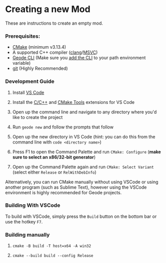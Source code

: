 # Creating a new Mod

These are instructions to create an empty mod.

### Prerequisites: 

 * [CMake](https://cmake.org/download/) (minimum v3.13.4)
 * A supported C++ compiler ([clang](https://releases.llvm.org/)/[MSVC](https://visualstudio.microsoft.com/downloads/))
 * [Geode CLI](https://github.com/geode-sdk/cli) (Make sure you [add the CLI](/docs/info/installcli) to your path environment variable)
 * [git](https://git-scm.com/downloads) (Highly Recommended)

### Development Guide

1. Install [VS Code](https://code.visualstudio.com/)

2. Install the [C/C++](https://marketplace.visualstudio.com/items?itemName=ms-vscode.cpptools) and [CMake Tools](https://marketplace.visualstudio.com/items?itemName=ms-vscode.cmake-tools) extensions for VS Code

3. Open up the command line and navigate to any directory where you'd like to create the project

4. Run `geode new` and follow the prompts that follow

5. Open up the new directory in VS Code (hint: you can do this from the command line with `code <directory name>`)

6. Press F1 to open the Command Palette and run `CMake: Configure` (**make sure to select an x86/32-bit generator**)

7. Open up the Command Palette again and run `CMake: Select Variant` (select either `Release` or `RelWithDebInfo`)

Alternatively, you can run CMake manually without using VSCode or using another program (such as Sublime Text), however using the VSCode environment is highly recommended for Geode projects.

### Building With VSCode

To build with VSCode, simply press the `Build` button on the bottom bar or use the hotkey `F7`.

### Building manually

1. `cmake -B build -T host=x64 -A win32`

2. `cmake --build build --config Release`

